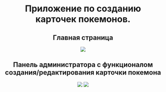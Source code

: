 <div align="center">
<h1>Приложение по созданию карточек покемонов.</h1>
  
<h2>Главная страница</h2>
  
<img src='https://i.postimg.cc/6QmS95r7/ARHSQVHu-Kmg.jpg'>

<h2>Панель администратора с функционалом создания/редактирования карточки покемона</h2>

<img src='https://i.postimg.cc/CxYdNwff/0-Yh6a-O7m3-EI.jpg'>

<img src='https://i.postimg.cc/xTB3TJhV/o-Spt-ESN-ZZ0.jpg'>

</div>


